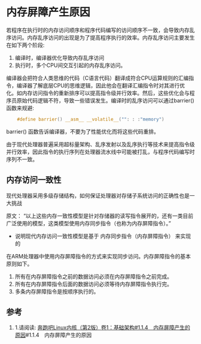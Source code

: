 # 内存屏障产生原因
若程序在执行时的内存访问顺序和程序代码编写的访问顺序不一致，会导致内存乱序访问。内存乱序访问的出现是为了提高程序执行的效率。内存乱序访问主要发生在如下两个阶段:
1. 编译时，编译器优化导致内存乱序访问
2. 执行时，多个CPU间交互引起的内存乱序访问。

编译器会把符合人类思维的代码（C语言代码）翻译成符合CPU运算规则的汇编指令，编译器了解底层CPU的思维逻辑，因此他会在翻译汇编指令时对其进行优化。如内存访问指令的重新排序可以提高指令级并行效率。然后，这些优化会与程序员原始代码逻辑不符，导致一些错误发生。编译时的乱序访问可以通过barrier()函数来规避:
```c
    #define barrier() __asm__ __volatile__("": : :"memory") 
```

barrier() 函数告诉编译器，不要为了性能优化而将这些代码重排。

由于现代处理器普遍采用超标量架构、乱序发射以及乱序执行等技术来提高指令级并行效率，因此指令的执行序列在处理器流水线中可能被打乱，与程序代码编写时序列不一致。


## 内存访问一致性
现代处理器采用多级存储结构，如何保证处理器对存储子系统访问的正确性也是一大挑战

原文： “以上这些内存一致性模型是针对存储器的读写指令展开的，还有一类目前广泛使用的模型，这类模型使用内存同步指令（也称为内存屏障指令）。” 
- 说明现代内存访问一致性模型是基于 内存同步指令（内存屏障指令） 来实现的

在ARM处理器中使用内存屏障指令的方式来实现同步访问。内存屏障指令的基本原则如下。
1. 所有在内存屏障指令之前的数据访问必须在内存屏障指令之前完成。
2. 所有在内存屏障指令后面的数据访问必须等待内存屏障指令执行完。
3. 多条内存屏障指令是按顺序执行的。


## 参考
1. 1.请阅读:  [奔跑吧Linux内核（第2版）卷1：基础架构#1.1.4　内存屏障产生的原因](../006.BOOKs/Run%20Linux%20Kernel%20(2nd%20Edition)%20Volume%201:%20Infrastructure.epub)#1.1.4　内存屏障产生的原因



